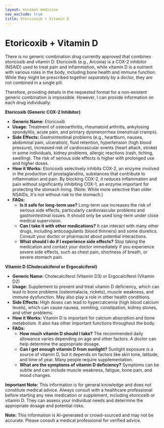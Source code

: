 ```yaml
---
layout: minimal-medicine
nav_exclude: true
title: Etoricoxib + Vitamin D
---
```


# Etoricoxib + Vitamin D

There is no generic combination drug currently approved that combines etoricoxib and vitamin D.  Etoricoxib (e.g., Arcoxia) is a COX-2 inhibitor (NSAID) used to treat pain and inflammation, while vitamin D is a nutrient with various roles in the body, including bone health and immune function.  While they might be prescribed together *separately* by a doctor, they are not combined in a single pill.

Therefore, providing details in the requested format for a non-existent generic combination is impossible.  However, I can provide information on each drug individually:


**Etoricoxib (Generic COX-2 Inhibitor)**

* **Generic Name:** Etoricoxib
* **Usage:** Treatment of osteoarthritis, rheumatoid arthritis, ankylosing spondylitis, acute pain, and primary dysmenorrhea (menstrual cramps).
* **Side Effects:**  Gastrointestinal problems (e.g., heartburn, nausea, abdominal pain, ulceration), fluid retention, hypertension (high blood pressure), increased risk of cardiovascular events (heart attack, stroke) in some individuals, kidney problems, allergic reactions (rash, itching, swelling).  The risk of serious side effects is higher with prolonged use and higher doses.
* **How it Works:**  Etoricoxib selectively inhibits COX-2, an enzyme involved in the production of prostaglandins, substances that contribute to inflammation and pain. By blocking COX-2, it reduces inflammation and pain without significantly inhibiting COX-1, an enzyme important for protecting the stomach lining. (Note: While more selective than older NSAIDs, it's not without risk to the stomach.)
* **FAQs:**
    * **Is it safe for long-term use?** Long-term use increases the risk of serious side effects, particularly cardiovascular problems and gastrointestinal issues.  It should only be used long-term under close medical supervision.
    * **Can I take it with other medications?**  It can interact with many other drugs, including anticoagulants (blood thinners) and some diuretics.  Consult your doctor or pharmacist about potential interactions.
    * **What should I do if I experience side effects?**  Stop taking the medication and contact your doctor immediately if you experience severe side effects, such as chest pain, shortness of breath, or severe stomach pain.


**Vitamin D (Cholecalciferol or Ergocalciferol)**

* **Generic Name:**  Cholecalciferol (Vitamin D3) or Ergocalciferol (Vitamin D2)
* **Usage:**  Supplement to prevent and treat vitamin D deficiency, which can lead to bone problems (osteomalacia, rickets), muscle weakness, and immune dysfunction. May also play a role in other health conditions.
* **Side Effects:**  High doses can lead to hypercalcemia (high blood calcium levels), which can cause nausea, vomiting, constipation, kidney stones, and other problems.
* **How it Works:**  Vitamin D is important for calcium absorption and bone metabolism. It also has other important functions throughout the body.
* **FAQs:**
    * **How much vitamin D should I take?** The recommended daily allowance varies depending on age and other factors.  A doctor can help determine the appropriate dosage.
    * **Can I get enough vitamin D from sunlight?** Sunlight exposure is a source of vitamin D, but it depends on factors like skin tone, latitude, and time of year.  Many people require supplementation.
    * **What are the symptoms of vitamin D deficiency?**  Symptoms can be subtle and can include muscle weakness, fatigue, bone pain, and mood changes.


**Important Note:**  This information is for general knowledge and does not constitute medical advice.  Always consult with a healthcare professional before starting any new medication or supplement, including etoricoxib or vitamin D.  They can assess your individual needs and determine the appropriate dosage and potential risks.


**Note:** This information is AI-generated or crowd-sourced and may not be accurate. Please consult a medical professional for verified advice.